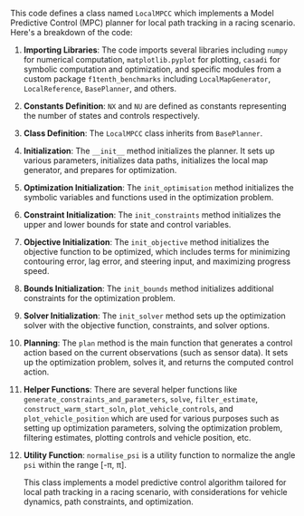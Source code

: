This code defines a class named `LocalMPCC` which implements a Model Predictive Control (MPC) planner for local path tracking in a racing scenario. Here's a breakdown of the code:

1. **Importing Libraries**: The code imports several libraries including `numpy` for numerical computation, `matplotlib.pyplot` for plotting, `casadi` for symbolic computation and optimization, and specific modules from a custom package `f1tenth_benchmarks` including `LocalMapGenerator`, `LocalReference`, `BasePlanner`, and others.

2. **Constants Definition**: `NX` and `NU` are defined as constants representing the number of states and controls respectively.

3. **Class Definition**: The `LocalMPCC` class inherits from `BasePlanner`.

4. **Initialization**: The `__init__` method initializes the planner. It sets up various parameters, initializes data paths, initializes the local map generator, and prepares for optimization.

5. **Optimization Initialization**: The `init_optimisation` method initializes the symbolic variables and functions used in the optimization problem.

6. **Constraint Initialization**: The `init_constraints` method initializes the upper and lower bounds for state and control variables.

7. **Objective Initialization**: The `init_objective` method initializes the objective function to be optimized, which includes terms for minimizing contouring error, lag error, and steering input, and maximizing progress speed.

8. **Bounds Initialization**: The `init_bounds` method initializes additional constraints for the optimization problem.

9. **Solver Initialization**: The `init_solver` method sets up the optimization solver with the objective function, constraints, and solver options.

10. **Planning**: The `plan` method is the main function that generates a control action based on the current observations (such as sensor data). It sets up the optimization problem, solves it, and returns the computed control action.

11. **Helper Functions**: There are several helper functions like `generate_constraints_and_parameters`, `solve`, `filter_estimate`, `construct_warm_start_soln`, `plot_vehicle_controls`, and `plot_vehicle_position` which are used for various purposes such as setting up optimization parameters, solving the optimization problem, filtering estimates, plotting controls and vehicle position, etc.

12. **Utility Function**: `normalise_psi` is a utility function to normalize the angle `psi` within the range [-π, π].

	This class implements a model predictive control algorithm tailored for local path tracking in a racing scenario, with considerations for vehicle dynamics, path constraints, and optimization.